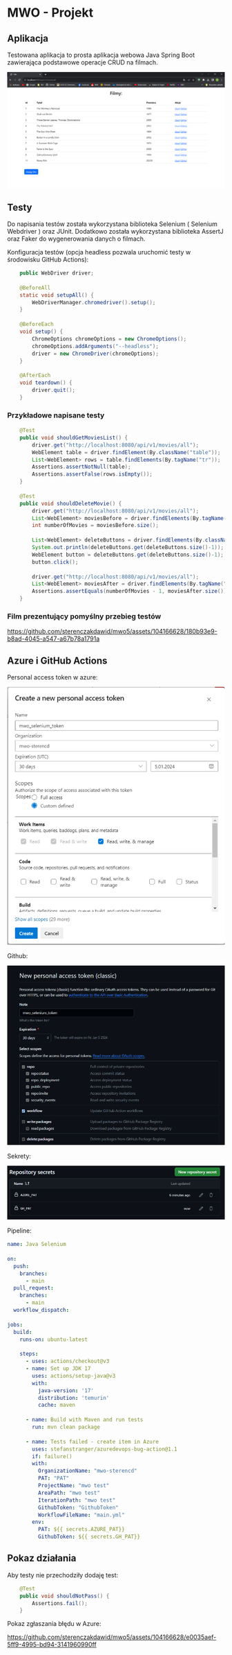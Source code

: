 # MWO - Projekt

## Aplikacja
Testowana aplikacja to prosta aplikacja webowa Java Spring Boot
zawierająca podstawowe operacje CRUD na filmach.

![Aplikacja](assets/app.png)


## Testy
Do napisania testów została wykorzystana biblioteka Selenium ( Selenium Webdriver ) oraz JUnit.
Dodatkowo została wykorzystana biblioteka AssertJ oraz Faker do wygenerowania danych o filmach.

Konfiguracja testów (opcja headless pozwala uruchomić testy w środowisku GitHub Actions):

```java
    public WebDriver driver;

    @BeforeAll
    static void setupAll() {
        WebDriverManager.chromedriver().setup();
    }

    @BeforeEach
    void setup() {
        ChromeOptions chromeOptions = new ChromeOptions();
        chromeOptions.addArguments("--headless");
        driver = new ChromeDriver(chromeOptions);
    }

    @AfterEach
    void teardown() {
        driver.quit();
    }
```

### Przykładowe napisane testy
```java
    @Test
    public void shouldGetMoviesList() {
        driver.get("http://localhost:8080/api/v1/movies/all");
        WebElement table = driver.findElement(By.className("table"));
        List<WebElement> rows = table.findElements(By.tagName("tr"));
        Assertions.assertNotNull(table);
        Assertions.assertFalse(rows.isEmpty());
    }
    
    @Test
    public void shouldDeleteMovie() {
        driver.get("http://localhost:8080/api/v1/movies/all");
        List<WebElement> moviesBefore = driver.findElements(By.tagName("tr"));
        int numberOfMovies = moviesBefore.size();

        List<WebElement> deleteButtons = driver.findElements(By.className("delete-button"));
        System.out.println(deleteButtons.get(deleteButtons.size()-1));
        WebElement button = deleteButtons.get(deleteButtons.size()-1);
        button.click();

        driver.get("http://localhost:8080/api/v1/movies/all");
        List<WebElement> moviesAfter = driver.findElements(By.tagName("tr"));
        Assertions.assertEquals(numberOfMovies - 1, moviesAfter.size());
    }
```

### Film prezentujący pomyślny przebieg testów



https://github.com/sterenczakdawid/mwo5/assets/104166628/180b93e9-b8ad-4045-a547-a67b78a1791a




## Azure i GitHub Actions
Personal access token w azure: 

![AzurePAT](assets/azure_pat.png)

Github:

![GithubToken](assets/ghtoken.png)

Sekrety:

![Secrets](assets/secrets.png)

Pipeline:
```yaml
name: Java Selenium

on:
  push:
    branches:
      - main
  pull_request:
    branches:
      - main
  workflow_dispatch:

jobs:
  build:
    runs-on: ubuntu-latest

    steps:
      - uses: actions/checkout@v3
      - name: Set up JDK 17
        uses: actions/setup-java@v3
        with:
          java-version: '17'
          distribution: 'temurin'
          cache: maven

      - name: Build with Maven and run tests
        run: mvn clean package

      - name: Tests failed - create item in Azure
        uses: stefanstranger/azuredevops-bug-action@1.1
        if: failure()
        with:
          OrganizationName: "mwo-sterencd"
          PAT: "PAT"
          ProjectName: "mwo test"
          AreaPath: "mwo test"
          IterationPath: "mwo test"
          GithubToken: "GithubToken"
          WorkflowFileName: "main.yml"
        env:
          PAT: ${{ secrets.AZURE_PAT}}
          GithubToken: ${{ secrets.GH_PAT}}
```

## Pokaz działania
Aby testy nie przechodziły dodaję test:
```java
    @Test
    public void shouldNotPass() {
        Assertions.fail();
    }
```

Pokaz zgłaszania błędu w Azure:



https://github.com/sterenczakdawid/mwo5/assets/104166628/e0035aef-5ff9-4995-bd94-3141960990ff


